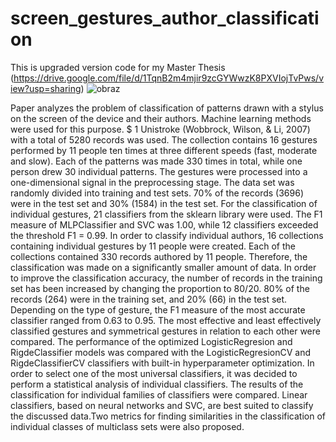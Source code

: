 # screen_gestures_author_classification
This is upgraded version code for my Master Thesis
(https://drive.google.com/file/d/1TqnB2m4mjir9zcGYWwzK8PXVIojTvPws/view?usp=sharing)
![obraz](https://user-images.githubusercontent.com/75049907/145417010-b7767d4c-e1d2-4c14-8b13-9e0cdff89e0b.png)


Paper analyzes the problem of classification of patterns drawn with a stylus on the screen of the device and their authors. Machine learning methods were used for this purpose. $ 1 Unistroke (Wobbrock, Wilson, & Li, 2007) with a total of 5280 records was used. The collection contains 16 gestures performed by 11 people ten times at three different speeds (fast, moderate and slow). Each of the patterns was made 330 times in total, while one person drew 30 individual patterns. The gestures were processed into a one-dimensional signal in the preprocessing stage. The data set was randomly divided into training and test sets. 70% of the records (3696) were in the test set and 30% (1584) in the test set. For the classification of individual gestures, 21 classifiers from the sklearn library were used. The F1 measure of MLPClassifier and SVC was 1.00, while 12 classifiers exceeded the threshold F1 = 0.99. In order to classify individual authors, 16 collections containing individual gestures by 11 people were created. Each of the collections contained 330 records authored by 11 people. Therefore, the classification was made on a significantly smaller amount of data. In order to improve the classification accuracy, the number of records in the training set has been increased by changing the proportion to 80/20. 80% of the records (264) were in the training set, and 20% (66) in the test set. Depending on the type of gesture, the F1 measure of the most accurate classifier ranged from 0.63 to 0.95. The most effective and least effectively classified gestures and symmetrical gestures in relation to each other were compared. The performance of the optimized LogisticRegresion and RigdeClassifier models was compared with the LogisticRegresionCV and RigdeClassifierCV classifiers with built-in hyperparameter optimization. In order to select one of the most universal classifiers, it was decided to perform a statistical analysis of individual classifiers. The results of the classification for individual families of classifiers were compared. Linear classifiers, based on neural networks and SVC, are best suited to classify the discussed data.Two metrics for finding similarities in the classification of individual classes of multiclass sets were also proposed.
